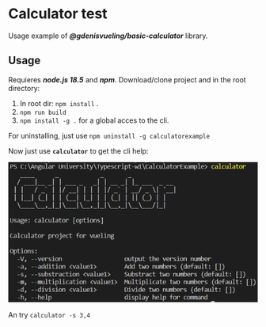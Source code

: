 # Calculator test

Usage example of ***@gdenisvueling/basic-calculator*** library.

## Usage

Requieres ***node.js 18.5*** and ***npm***. Download/clone project and in the root directory:

1. In root dir:  `npm install` .
2. `npm run build`
3. `npm install -g .` for a global acces to the cli.

For uninstalling, just use `npm uninstall -g calculatorexample`

Now just use **`calculator`** to get the cli help:

![CLI Help](assets/images/calculator-example.png)

An try `calculator -s 3,4` 
